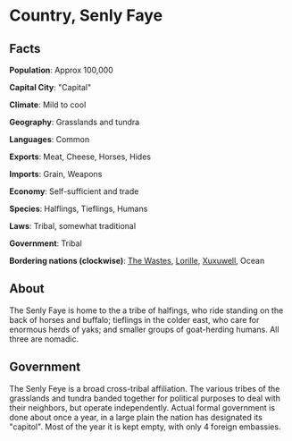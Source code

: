 # Country, Senly Faye

## Facts
**Population**: Approx 100,000

**Capital City**: "Capital"

**Climate**: Mild to cool

**Geography**: Grasslands and tundra

**Languages**: Common

**Exports**: Meat, Cheese, Horses, Hides

**Imports**: Grain, Weapons

**Economy**: Self-sufficient and trade

**Species**: Halflings, Tieflings, Humans

**Laws**: Tribal, somewhat traditional

**Government**: Tribal

**Bordering nations (clockwise)**: [The Wastes](wastes.md), [Lorille](lorille.md), [Xuxuwell](xuxuwell.md), Ocean

## About
The Senly Faye is home to the a tribe of halfings, who ride standing on the back of horses and buffalo; tieflings in the colder east, who care for enormous herds of yaks; and smaller groups of goat-herding humans. All three are nomadic.

## Government
The Senly Feye is a broad cross-tribal affiliation. The various tribes of the grasslands and tundra banded together for political purposes to deal with their neighbors, but operate independently. Actual formal government is done about once a year, in a large plain the nation has designated its "capitol". Most of the year it is kept empty, with only 4 foreign embassies.
